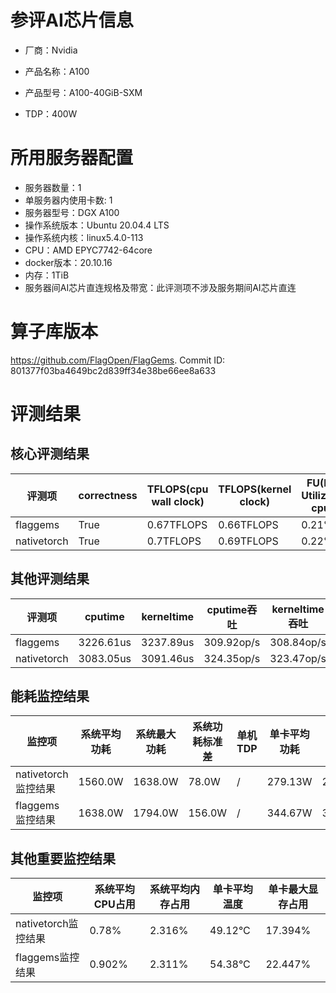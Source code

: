 # 参评AI芯片信息

* 厂商：Nvidia

* 产品名称：A100
* 产品型号：A100-40GiB-SXM
* TDP：400W

# 所用服务器配置

* 服务器数量：1
* 单服务器内使用卡数: 1
* 服务器型号：DGX A100
* 操作系统版本：Ubuntu 20.04.4 LTS
* 操作系统内核：linux5.4.0-113
* CPU：AMD EPYC7742-64core
* docker版本：20.10.16
* 内存：1TiB
* 服务器间AI芯片直连规格及带宽：此评测项不涉及服务期间AI芯片直连

# 算子库版本

https://github.com/FlagOpen/FlagGems. Commit ID: 801377f03ba4649bc2d839ff34e38be66ee8a633

# 评测结果

## 核心评测结果

| 评测项  | correctness | TFLOPS(cpu wall clock) | TFLOPS(kernel clock) | FU(FLOPS Utilization)-cputime | FU-kerneltime |
| ---- | -------------- | -------------- | ------------ | ------ | ----- |
| flaggems | True    | 0.67TFLOPS       | 0.66TFLOPS        | 0.21% | 0.21% |
| nativetorch | True    | 0.7TFLOPS      | 0.69TFLOPS      | 0.22%      | 0.22%    |

## 其他评测结果

| 评测项  | cputime | kerneltime | cputime吞吐 | kerneltime吞吐 | 无预热时延 | 预热后时延 |
| ---- | -------------- | -------------- | ------------ | ------------ | -------------- | -------------- | 
| flaggems | 3226.61us       | 3237.89us        | 309.92op/s | 308.84op/s | 182819.27us | 3321.58us |
| nativetorch | 3083.05us       | 3091.46us        | 324.35op/s | 323.47op/s | 17137.52us | 3101.54us |

## 能耗监控结果

| 监控项  | 系统平均功耗  | 系统最大功耗  | 系统功耗标准差 | 单机TDP | 单卡平均功耗 | 单卡最大功耗 | 单卡功耗标准差 | 单卡TDP |
| ---- | ------- | ------- | ------- | ----- | ------------ | ------------ | ------------- | ----- |
| nativetorch监控结果 | 1560.0W | 1638.0W | 78.0W   | /     | 279.13W       | 286.0W      | 4.96W        | 400W  |
| flaggems监控结果 | 1638.0W | 1794.0W | 156.0W   | /     | 344.67W       | 352.0W      | 7.13W        | 400W  |

## 其他重要监控结果

| 监控项  | 系统平均CPU占用 | 系统平均内存占用 | 单卡平均温度 | 单卡最大显存占用 |
| ---- | --------- | -------- | ------------ | -------------- |
| nativetorch监控结果 | 0.78%    | 2.316%   | 49.12°C       | 17.394%        |
| flaggems监控结果 | 0.902%    | 2.311%   | 54.38°C       | 22.447%        |
